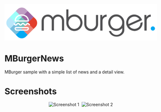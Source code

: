 <p align="center" >
<img src="https://raw.githubusercontent.com/Mumble-SRL/MBurger-iOS/master/Images/logo.png" alt="MBurger Logo" title="MBurger Logo">
</p>

# MBurgerNews

MBurger sample with a simple list of news and a detail view.

# Screenshots
<p align="center">
<img src="https://raw.githubusercontent.com/Mumble-SRL/MBurger-Samples/master/Android/MBurgerNews/Images/SShot1.png" alt="Screenshot 1" title="Screenshot 1" width="250">
<span style="display:inline-block; width: 50;"></span>
<img src="https://raw.githubusercontent.com/Mumble-SRL/MBurger-Samples/master/Android/MBurgerNews/Images/SShot2.png" alt="Screenshot 2" title="Screenshot 2" width="250">
</p>